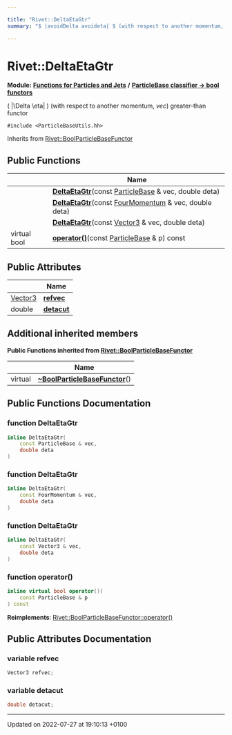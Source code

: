 ```yaml
---

title: "Rivet::DeltaEtaGtr"
summary: "$ |avoidDelta avoideta| $ (with respect to another momentum, vec) greater-than functor "

---
```


# Rivet::DeltaEtaGtr

**Module:** **[Functions for Particles and Jets](http://example.org/modules/group__particlebaseutils/)** **/** **[ParticleBase classifier -> bool functors](http://example.org/modules/group__particlebasetutils__pb2bool/)**



\( |\Delta \eta| \) (with respect to another momentum, _vec_) greater-than functor 


`#include <ParticleBaseUtils.hh>`

Inherits from [Rivet::BoolParticleBaseFunctor](http://example.org/classes/structrivet_1_1boolparticlebasefunctor/)

## Public Functions

|                | Name           |
| -------------- | -------------- |
| | **[DeltaEtaGtr](http://example.org/modules/group__particlebaseutils/#function-deltaetagtr)**(const <a href="http://example.org/classes/classrivet_1_1particlebase/">ParticleBase</a> & vec, double deta) |
| | **[DeltaEtaGtr](http://example.org/modules/group__particlebaseutils/#function-deltaetagtr)**(const <a href="http://example.org/classes/classrivet_1_1fourmomentum/">FourMomentum</a> & vec, double deta) |
| | **[DeltaEtaGtr](http://example.org/modules/group__particlebaseutils/#function-deltaetagtr)**(const <a href="http://example.org/classes/classrivet_1_1vector3/">Vector3</a> & vec, double deta) |
| virtual bool | **[operator()](http://example.org/modules/group__particlebaseutils/#function-operator())**(const <a href="http://example.org/classes/classrivet_1_1particlebase/">ParticleBase</a> & p) const |

## Public Attributes

|                | Name           |
| -------------- | -------------- |
| <a href="http://example.org/classes/classrivet_1_1vector3/">Vector3</a> | **[refvec](http://example.org/modules/group__particlebaseutils/#variable-refvec)**  |
| double | **[detacut](http://example.org/modules/group__particlebaseutils/#variable-detacut)**  |

## Additional inherited members

**Public Functions inherited from [Rivet::BoolParticleBaseFunctor](http://example.org/classes/structrivet_1_1boolparticlebasefunctor/)**

|                | Name           |
| -------------- | -------------- |
| virtual | **[~BoolParticleBaseFunctor](http://example.org/modules/group__particlebaseutils/#function-~boolparticlebasefunctor)**() |


## Public Functions Documentation

### function DeltaEtaGtr

```cpp
inline DeltaEtaGtr(
    const ParticleBase & vec,
    double deta
)
```


### function DeltaEtaGtr

```cpp
inline DeltaEtaGtr(
    const FourMomentum & vec,
    double deta
)
```


### function DeltaEtaGtr

```cpp
inline DeltaEtaGtr(
    const Vector3 & vec,
    double deta
)
```


### function operator()

```cpp
inline virtual bool operator()(
    const ParticleBase & p
) const
```


**Reimplements**: [Rivet::BoolParticleBaseFunctor::operator()](http://example.org/modules/group__particlebaseutils/#function-operator())


## Public Attributes Documentation

### variable refvec

```cpp
Vector3 refvec;
```


### variable detacut

```cpp
double detacut;
```


-------------------------------

Updated on 2022-07-27 at 19:10:13 +0100